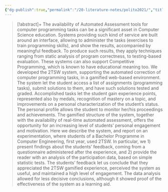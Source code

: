 ```yaml
---
{"dg-publish":true,"permalink":"/20-literature-notes/polito2021/","title":"A gamified web based system for computer programming learning","tags":["computer-science","gamification"],"noteIcon":"","created":"2024.08.30 17:34","updated":"2024.09.09 16:17"}
---
```



> [!abstract]+
> The availability of Automated Assessment tools for computer programming tasks can be a significant asset in Computer Science education. Systems providing such kind of service are built around an interface, allowing to administer the tasks (exercises to train programming skills), and show the results, accompanied by meaningful feedback. To produce such results, they apply techniques ranging from static analysis of program correctness, to testing-based evaluation. These systems can also support Competitive Programming, which is known to have educational meaning too. We developed the 2TSW system, supporting the automated correction of computer programming tasks, in a gamified web-based environment. The system let the student access a list of assignments (programming tasks), submit solutions to them, and have such solutions tested and graded. Accomplished tasks let the student gain experience points, represented also by medals, recognition of mastery on a topic, and improvements on a personal characterization of the student’s status. The personal profile allows the student to monitor her/his proceedings and achievements. The gamified structure of the system, together with the availability of real-time automated assessment, offers the opportunity for an increasing level of students’ personal engagement and motivation. Here we describe the system, and report on an experimentation, where students of a Bachelor Programme in Computer Engineering, first year, used 2TSW. In particular, we 1) present findings about the students’ feedback, coming from a questionnaire administered after the experience, and 2) provide the reader with an analysis of the participation data, based on simple statistic tests. The students’ feedback let us conclude that they appreciated the 2TSW gamified experience, perceived the system as useful, and maintained a high level of engagement. The data analysis allowed for less decisive conclusions, although it showed proof of the effectiveness of the system as a learning aid.
